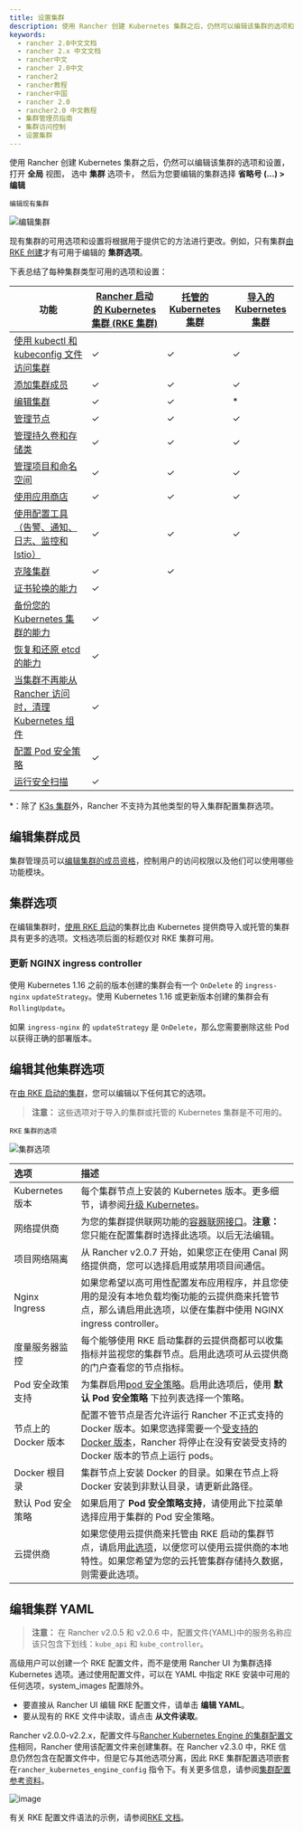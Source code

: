 ```yaml
---
title: 设置集群
description: 使用 Rancher 创建 Kubernetes 集群之后，仍然可以编辑该集群的选项和设置。要编辑您的集群，请打开 **全局** 视图， 确保选中 **集群** 选项卡， 然后为您要编辑的集群选择 **省略号 (...) > 编辑**
keywords:
  - rancher 2.0中文文档
  - rancher 2.x 中文文档
  - rancher中文
  - rancher 2.0中文
  - rancher2
  - rancher教程
  - rancher中国
  - rancher 2.0
  - rancher2.0 中文教程
  - 集群管理员指南
  - 集群访问控制
  - 设置集群
---
```


使用 Rancher 创建 Kubernetes 集群之后，仍然可以编辑该集群的选项和设置，打开 **全局** 视图， 选中 **集群** 选项卡， 然后为您要编辑的集群选择 **省略号 (...) > 编辑**

<sup>编辑现有集群</sup>

![编辑集群](/img/rancher/edit-cluster.png)

现有集群的可用选项和设置将根据用于提供它的方法进行更改。例如，只有集群[由 RKE 创建](/docs/rancher2/cluster-provisioning/rke-clusters/_index)才有可用于编辑的 **集群选项**。

下表总结了每种集群类型可用的选项和设置：

| 功能                                                                                                              | [Rancher 启动的 Kubernetes 集群 (RKE 集群)](/docs/rancher2/cluster-provisioning/rke-clusters/_index) | [托管的 Kubernetes 集群](/docs/rancher2/cluster-provisioning/hosted-kubernetes-clusters/_index) | [导入的 Kubernetes 集群](/docs/rancher2/cluster-provisioning/imported-clusters/_index) |
| ----------------------------------------------------------------------------------------------------------------- | ---------------------------------------------------------------------------------------------------- | ----------------------------------------------------------------------------------------------- | -------------------------------------------------------------------------------------- |
| [使用 kubectl 和 kubeconfig 文件访问集群](/docs/rancher2/cluster-admin/cluster-access/kubectl/_index)             | ✓                                                                                                    | ✓                                                                                               | ✓                                                                                      |
| [添加集群成员](/docs/rancher2/cluster-admin/cluster-access/cluster-members/_index)                                | ✓                                                                                                    | ✓                                                                                               | ✓                                                                                      |
| [编辑集群](/docs/rancher2/cluster-admin/editing-clusters/_index)                                                  | ✓                                                                                                    | ✓                                                                                               | \*                                                                                     |
| [管理节点](/docs/rancher2/cluster-admin/nodes/_index)                                                             | ✓                                                                                                    | ✓                                                                                               | ✓                                                                                      |
| [管理持久卷和存储类](/docs/rancher2/cluster-admin/volumes-and-storage/_index)                                     | ✓                                                                                                    | ✓                                                                                               | ✓                                                                                      |
| [管理项目和命名空间](/docs/rancher2/cluster-admin/projects-and-namespaces/_index)                                 | ✓                                                                                                    | ✓                                                                                               | ✓                                                                                      |
| [使用应用商店](/docs/rancher2/helm-charts/legacy-catalogs/_index)                                                 | ✓                                                                                                    | ✓                                                                                               | ✓                                                                                      |
| [使用配置工具（告警、通知、日志、监控和 Istio）](#使用配置工具)                                                   | ✓                                                                                                    | ✓                                                                                               | ✓                                                                                      |
| [克隆集群](/docs/rancher2/cluster-admin/cloning-clusters/_index)                                                  | ✓                                                                                                    | ✓                                                                                               |                                                                                        |
| [证书轮换的能力](/docs/rancher2/cluster-admin/certificate-rotation/_index)                                        | ✓                                                                                                    |                                                                                                 |                                                                                        |
| [备份您的 Kubernetes 集群的能力](/docs/rancher2/cluster-admin/backing-up-etcd/_index)                             | ✓                                                                                                    |                                                                                                 |                                                                                        |
| [恢复和还原 etcd 的能力](/docs/rancher2/cluster-admin/restoring-etcd/_index)                                      | ✓                                                                                                    |                                                                                                 |                                                                                        |
| [当集群不再能从 Rancher 访问时，清理 Kubernetes 组件](/docs/rancher2/cluster-admin/cleaning-cluster-nodes/_index) | ✓                                                                                                    |                                                                                                 |                                                                                        |
| [配置 Pod 安全策略](/docs/rancher2/cluster-admin/pod-security-policy/_index)                                      | ✓                                                                                                    |                                                                                                 |                                                                                        |
| [运行安全扫描](/docs/rancher2/security/security-scan/_index)                                                      | ✓                                                                                                    |                                                                                                 |                                                                                        |

\*：除了 [K3s 集群](/docs/rancher2/cluster-provisioning/imported-clusters/_index#导入的-K3s-集群的其他功能)外，Rancher 不支持为其他类型的导入集群配置集群选项。

## 编辑集群成员

集群管理员可以[编辑集群的成员资格](/docs/rancher2/cluster-admin/cluster-access/cluster-members/_index)，控制用户的访问权限以及他们可以使用哪些功能模块。

## 集群选项

在编辑集群时，[使用 RKE 启动](/docs/rancher2/cluster-provisioning/rke-clusters/_index)的集群比由 Kubernetes 提供商导入或托管的集群具有更多的选项。文档选项后面的标题仅对 RKE 集群可用。

### 更新 NGINX ingress controller

使用 Kubernetes 1.16 之前的版本创建的集群会有一个 `OnDelete` 的 `ingress-nginx` `updateStrategy`。使用 Kubernetes 1.16 或更新版本创建的集群会有 `RollingUpdate`。

如果 `ingress-nginx` 的 `updateStrategy` 是 `OnDelete`，那么您需要删除这些 Pod 以获得正确的部署版本。

## 编辑其他集群选项

在[由 RKE 启动的集群](/docs/rancher2/cluster-provisioning/rke-clusters/_index)，您可以编辑以下任何其它的选项。

> **注意：** 这些选项对于导入的集群或托管的 Kubernetes 集群是不可用的。

<sup>RKE 集群的选项</sup>

![集群选项](/img/rancher/cluster-options.png)

| 选项                 | 描述                                                                                                                                                                                                                                   |
| :------------------- | :------------------------------------------------------------------------------------------------------------------------------------------------------------------------------------------------------------------------------------- |
| Kubernetes 版本      | 每个集群节点上安装的 Kubernetes 版本。更多细节，请参阅[升级 Kubernetes](/docs/rancher2/cluster-admin/upgrading-kubernetes/_index)。                                                                                                    |
| 网络提供商           | 为您的集群提供联网功能的[容器联网接口](/docs/rancher2/faq/networking/_index)。**注意：** 您只能在配置集群时选择此选项。以后无法编辑。                                                                                                  |
| 项目网络隔离         | 从 Rancher v2.0.7 开始，如果您正在使用 Canal 网络提供商，您可以选择启用或禁用项目间通信。                                                                                                                                              |
| Nginx Ingress        | 如果您希望以高可用性配置发布应用程序，并且您使用的是没有本地负载均衡功能的云提供商来托管节点，那么请启用此选项，以便在集群中使用 NGINX ingress controller。                                                                            |
| 度量服务器监控       | 每个能够使用 RKE 启动集群的云提供商都可以收集指标并监视您的集群节点。启用此选项可从云提供商的门户查看您的节点指标。                                                                                                                    |
| Pod 安全政策支持     | 为集群启用[pod 安全策略](/docs/rancher2/admin-settings/pod-security-policies/_index)。启用此选项后，使用 **默认 Pod 安全策略** 下拉列表选择一个策略。                                                                                  |
| 节点上的 Docker 版本 | 配置不管节点是否允许运行 Rancher 不正式支持的 Docker 版本。如果您选择需要一个[受支持的 Docker 版本](/docs/rancher2/installation/options/rke-add-on/layer-7-lb/_index)，Rancher 将停止在没有安装受支持的 Docker 版本的节点上运行 pods。 |
| Docker 根目录        | 集群节点上安装 Docker 的目录。如果在节点上将 Docker 安装到非默认目录，请更新此路径。                                                                                                                                                   |
| 默认 Pod 安全策略    | 如果启用了 **Pod 安全策略支持**，请使用此下拉菜单选择应用于集群的 Pod 安全策略。                                                                                                                                                       |
| 云提供商             | 如果您使用云提供商来托管由 RKE 启动的集群节点，请启用[此选项](/docs/rancher2/cluster-provisioning/rke-clusters/cloud-providers/_index)，以便您可以使用云提供商的本地特性。如果您希望为您的云托管集群存储持久数据，则需要此选项。       |

## 编辑集群 YAML

> **注意：** 在 Rancher v2.0.5 和 v2.0.6 中，配置文件(YAML)中的服务名称应该只包含下划线：`kube_api` 和 `kube_controller`。

高级用户可以创建一个 RKE 配置文件，而不是使用 Rancher UI 为集群选择 Kubernetes 选项。通过使用配置文件，可以在 YAML 中指定 RKE 安装中可用的任何选项，system_images 配置除外。

- 要直接从 Rancher UI 编辑 RKE 配置文件，请单击 **编辑 YAML**。
- 要从现有的 RKE 文件中读取，请点击 **从文件读取**。

Rancher v2.0.0-v2.2.x，配置文件与[Rancher Kubernetes Engine 的集群配置文件](/docs/rke/config-options/_index)相同，Rancher 使用该配置文件来创建集群。在 Rancher v2.3.0 中，RKE 信息仍然包含在配置文件中，但是它与其他选项分离，因此 RKE 集群配置选项嵌套在`rancher_kubernetes_engine_config` 指令下。有关更多信息，请参阅[集群配置参考资料](/docs/rancher2/cluster-provisioning/rke-clusters/options/_index)。

![image](/img/rancher/cluster-options-yaml.png)

有关 RKE 配置文件语法的示例，请参阅[RKE 文档](/docs/rke/example-yamls/_index)。
